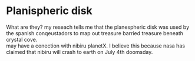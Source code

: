 # Planispheric disk

What are they? my reseach tells me that the planespheric disk
was used by the spanish conqeustadors to map out treasure 
barried  treasure  beneath crystal cove.                
may have a conection with nibiru planetX. I believe this 
because nasa has claimed that nibiru will crash to earth on July 4th doomsday.

